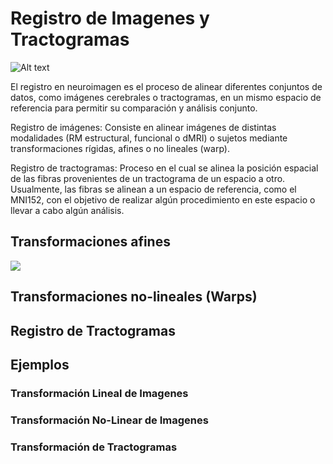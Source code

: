 # Registro de Imagenes y Tractogramas

![Alt text](https://3dqlab.stanford.edu/wp-content/uploads/2023/04/registered-final.png)

El registro en neuroimagen es el proceso de alinear diferentes conjuntos de datos, como imágenes cerebrales o tractogramas, en un mismo espacio de referencia para permitir su comparación y análisis conjunto.

Registro de imágenes: Consiste en alinear imágenes de distintas modalidades (RM estructural, funcional o dMRI) o sujetos mediante transformaciones rígidas, afines o no lineales (warp).

Registro de tractogramas: Proceso en el cual se alinea la posición espacial de las fibras provenientes de un tractograma de un espacio a otro. Usualmente, las fibras se alinean a un espacio de referencia, como el MNI152, con el objetivo de realizar algún procedimiento en este espacio o llevar a cabo algún análisis.


## Transformaciones afines 

![](https://github.com/SebNav/Lab_viz_UDEC/blob/main/Algoritmos_y_Archivos/Registro(Transformaciones)/Affine_transform.gif)


## Transformaciones no-lineales (Warps)

## Registro de Tractogramas

## Ejemplos

### Transformación Lineal de Imagenes

### Transformación No-Linear de Imagenes

### Transformación de Tractogramas